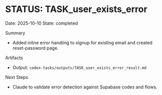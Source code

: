# STATUS: TASK_user_exists_error

Date: 2025-10-10
State: completed

Summary
- Added inline error handling to signup for existing email and created reset-password page.

Artifacts
- Output: `codex-tasks/outputs/TASK_user_exists_error_result.md`

Next Steps
- Claude to validate error detection against Supabase codes and flows.

